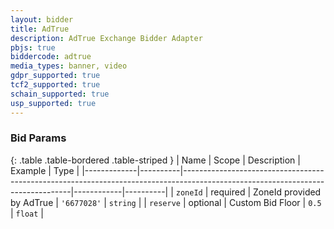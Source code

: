 ```yaml
---
layout: bidder
title: AdTrue
description: AdTrue Exchange Bidder Adapter
pbjs: true
biddercode: adtrue
media_types: banner, video
gdpr_supported: true
tcf2_supported: true
schain_supported: true
usp_supported: true
---
```



### Bid Params

{: .table .table-bordered .table-striped }
| Name        | Scope    | Description                                                                                                                    | Example    | Type     |
|-------------|----------|--------------------------------------------------------------------------------------------------------------------------------|------------|----------|
| `zoneId`    | required | ZoneId provided by AdTrue                                                                                         | `'6677028'` | `string` |
| `reserve`    | optional | Custom Bid Floor                                                                                         | `0.5` | `float` |
